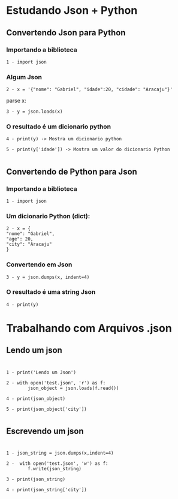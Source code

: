 # Estudando Json + Python

## Convertendo Json para Python

### Importando a biblioteca

    1 - import json

### Algum Json
    2 - x = '{"nome": "Gabriel", "idade":20, "cidade": "Aracaju"}'

parse x:

    3 - y = json.loads(x)

### O resultado é um dicionario python
    4 - print(y) -> Mostra um dicionario python
    
    5 - print(y['idade']) -> Mostra um valor do dicionario Python

#

## Convertendo de Python para Json

### Importando a biblioteca

    1 - import json

### Um dicionario Python (dict):
    2 - x = {
    "nome": "Gabriel",
    "age": 20,
    "city": "Aracaju"
    }

### Convertendo em Json
    3 - y = json.dumps(x, indent=4)

### O resultado é uma string Json
    4 - print(y)

#

# Trabalhando com Arquivos .json

## Lendo um json

#

    1 - print('Lendo um Json') 

    2 - with open('test.json', 'r') as f:
            json_object = json.loads(f.read())

    4 - print(json_object)

    5 - print(json_object['city'])

#

## Escrevendo um json

#

    1 - json_string = json.dumps(x,indent=4)
 
    2 -  with open('test.json', 'w') as f:
            f.write(json_string)

    3 - print(json_string)

    4 - print(json_string['city'])